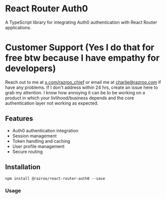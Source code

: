 # React Router Auth0

A TypeScript library for integrating Auth0 authentication with React Router applications.

# Customer Support (Yes I do that for free btw because I have empathy for developers)
Reach out to me at [x.com/razroo_chief](https://x.com/razroo_chief) or email me at charlie@razroo.com if have any problems. If I don't address within 24 hrs, create an issue here to grab my attention. I know how annoying it can be to be working on a product in which your livlihood/business depends and the core authentication layer not working as expected.

## Features

- Auth0 authentication integration
- Session management
- Token handling and caching
- User profile management
- Secure routing

## Installation
```
npm install @razroo/react-router-auth0 --save
```
### Usage
